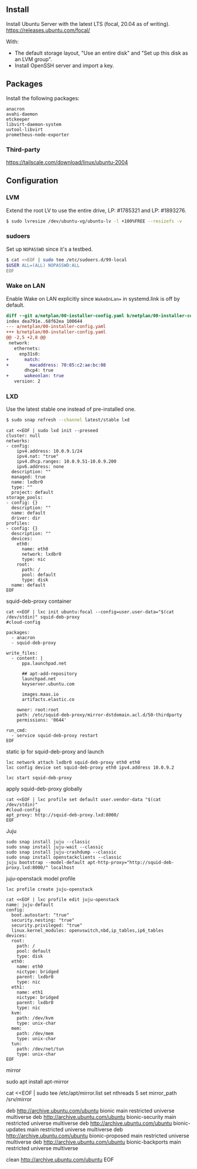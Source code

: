## Install

Install Ubuntu Server with the latest LTS (focal, 20.04 as of writing).
https://releases.ubuntu.com/focal/

With:
- The default storage layout, "Use an entire disk" and "Set up this disk as an LVM group".
- Install OpenSSH server and import a key.

## Packages

Install the following packages:
```
anacron
avahi-daemon
etckeeper
libvirt-daemon-system
uvtool-libvirt
prometheus-node-exporter
```

### Third-party

https://tailscale.com/download/linux/ubuntu-2004


## Configuration

### LVM

Extend the root LV to use the entire drive, LP: #1785321 and LP: #1893276.

```bash
$ sudo lvresize /dev/ubuntu-vg/ubuntu-lv -l +100%FREE --resizefs -v
```

### sudoers

Set up `NOPASSWD` since it's a testbed.

```bash
$ cat <<EOF | sudo tee /etc/sudoers.d/99-local
$USER ALL=(ALL) NOPASSWD:ALL
EOF
```

### Wake on LAN

Enable Wake on LAN explicitly since `WakeOnLan=` in systemd.link is off
by default.

```diff
diff --git a/netplan/00-installer-config.yaml b/netplan/00-installer-config.yaml
index dea791e..68f62ea 100644
--- a/netplan/00-installer-config.yaml
+++ b/netplan/00-installer-config.yaml
@@ -2,5 +2,8 @@
 network:
   ethernets:
     enp31s0:
+      match:
+        macaddress: 70:85:c2:ae:bc:08
       dhcp4: true
+      wakeonlan: true
   version: 2
```

### LXD

Use the latest stable one instead of pre-installed one.

```bash
$ sudo snap refresh --channel latest/stable lxd
```


```
cat <<EOF | sudo lxd init --preseed
cluster: null
networks:
- config:
    ipv4.address: 10.0.9.1/24
    ipv4.nat: "true"
    ipv4.dhcp.ranges: 10.0.9.51-10.0.9.200
    ipv6.address: none
  description: ""
  managed: true
  name: lxdbr0
  type: ""
  project: default
storage_pools:
- config: {}
  description: ""
  name: default
  driver: dir
profiles:
- config: {}
  description: ""
  devices:
    eth0:
      name: eth0
      network: lxdbr0
      type: nic
    root:
      path: /
      pool: default
      type: disk
  name: default
EOF
```

squid-deb-proxy container

```
cat <<EOF | lxc init ubuntu:focal --config=user.user-data="$(cat /dev/stdin)" squid-deb-proxy
#cloud-config

packages:
  - anacron
  - squid-deb-proxy

write_files:
  - content: |
      ppa.launchpad.net

      ## apt-add-repository
      launchpad.net
      keyserver.ubuntu.com

      images.maas.io
      artifacts.elastic.co

    owner: root:root
    path: /etc/squid-deb-proxy/mirror-dstdomain.acl.d/50-thirdparty
    permissions: '0644'

run_cmd:
  - service squid-deb-proxy restart
EOF
```

static ip for squid-deb-proxy and launch

```
lxc network attach lxdbr0 squid-deb-proxy eth0 eth0
lxc config device set squid-deb-proxy eth0 ipv4.address 10.0.9.2

lxc start squid-deb-proxy
```

apply squid-deb-proxy globally

```
cat <<EOF | lxc profile set default user.vendor-data "$(cat /dev/stdin)"
#cloud-config
apt_proxy: http://squid-deb-proxy.lxd:8000/
EOF
```

Juju
```
sudo snap install juju --classic
sudo snap install juju-wait --classic
sudo snap install juju-crashdump --classic
sudo snap install openstackclients --classic
juju bootstrap --model-default apt-http-proxy="http://squid-deb-proxy.lxd:8000/" localhost
```

juju-openstack model profile

```
lxc profile create juju-openstack

cat <<EOF | lxc profile edit juju-openstack
name: juju-default
config:
  boot.autostart: "true"
  security.nesting: "true"
  security.privileged: "true"
  linux.kernel_modules: openvswitch,nbd,ip_tables,ip6_tables
devices:
  root:
    path: /
    pool: default
    type: disk
  eth0:
    name: eth0
    nictype: bridged
    parent: lxdbr0
    type: nic
  eth1:
    name: eth1
    nictype: bridged
    parent: lxdbr0
    type: nic
  kvm:
    path: /dev/kvm
    type: unix-char
  mem:
    path: /dev/mem
    type: unix-char
  tun:
    path: /dev/net/tun
    type: unix-char
EOF
```


mirror

sudo apt install apt-mirror

cat <<EOF | sudo tee /etc/apt/mirror.list
set nthreads 5
set mirror_path /srv/mirror

deb http://archive.ubuntu.com/ubuntu bionic main restricted universe multiverse
deb http://archive.ubuntu.com/ubuntu bionic-security main restricted universe multiverse
deb http://archive.ubuntu.com/ubuntu bionic-updates main restricted universe multiverse
deb http://archive.ubuntu.com/ubuntu bionic-proposed main restricted universe multiverse
deb http://archive.ubuntu.com/ubuntu bionic-backports main restricted universe multiverse

clean http://archive.ubuntu.com/ubuntu
EOF
